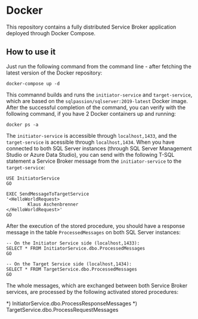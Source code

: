 # Docker

This repository contains a fully distributed Service Broker application deployed through Docker Compose.

## How to use it

Just run the following command from the command line - after fetching the latest version of the Docker repository:

```shell
docker-compose up -d
```

This commannd builds and runs the `initiator-service` and `target-service`, which are based on the `sqlpassion/sqlserver:2019-latest` Docker image.
After the successful completion of the command, you can verify with the following command, if you have 2 Docker containers up and running:

```shell
docker ps -a
```

The `initiator-service` is accessible through `localhost,1433`, and the `target-service` is acessible through `localhost,1434`.
When you have connected to both SQL Server instances (through SQL Server Management Studio or Azure Data Studio), you can send with the following T-SQL statement
a Service Broker message from the `initiator-service` to the `target-service`:

```shell
USE InitiatorService
GO

EXEC SendMessageToTargetService
'<HelloWorldRequest>
		Klaus Aschenbrenner
</HelloWorldRequest>'
GO
```

After the execution of the stored procedure, you should have a response message in the table `ProcessedMessages` on both SQL Server instances:

```shell
-- On the Initiator Service side (localhost,1433):
SELECT * FROM InitiatorService.dbo.ProcessedMessages
GO

-- On the Target Service side (localhost,1434):
SELECT * FROM TargetService.dbo.ProcessedMessages
GO
```
The whole messages, which are exchanged between both Service Broker services, are processed by the following activated stored procedures:

*) InitiatorService.dbo.ProcessResponseMessages
*) TargetService.dbo.ProcessRequestMessages